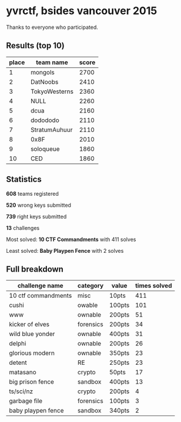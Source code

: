 # yvrctf, bsides vancouver 2015

Thanks to everyone who participated.

## Results (top 10)

place | team name | score
----- | --------- | -----
1 | mongols | 2700
2 | DatNoobs | 2410
3 | TokyoWesterns | 2360 
4 | NULL | 2260
5 | dcua | 2160
6 | dodododo | 2110
7 | StratumAuhuur | 2110
8 | 0x8F | 2010
9 | soloqueue | 1860
10 | CED | 1860

## Statistics

**608** teams registered

**520** wrong keys submitted

**739** right keys submitted

**13** challenges

Most solved: **10 CTF Commandments** with 411 solves

Least solved: **Baby Playpen Fence** with 2 solves

## Full breakdown

challenge name | category | value | times solved
-------------- | -------- | ----- | ------------
10 ctf commandments | misc | 10pts | 411
cushi | owable | 100pts | 101
www | ownable | 200pts | 51
kicker of elves | forensics | 200pts | 34
wild blue yonder | ownable | 400pts | 31
delphi | ownable | 200pts | 26
glorious modern | ownable | 350pts | 23
detent | RE | 250pts | 23
matasano | crypto | 50pts | 17
big prison fence | sandbox | 400pts | 13
ts/sci/nz | crypto | 200pts | 4
garbage file | forensics | 100pts | 3
baby playpen fence | sandbox | 340pts | 2
